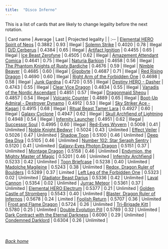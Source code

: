 ```yaml
---
title:  "Disco Inferno"
---
```


This is a list of cards that are likely to change legality before the next rotation.

| Card name | Average | Last | Projected legality |
| :-- |
[Elemental HERO Spirit of Neos](https://db.ygoprodeck.com/card/?search=Elemental%20HERO%20Spirit%20of%20Neos) | 0.3882 | 0.93 | Illegal |
[Solemn Strike](https://db.ygoprodeck.com/card/?search=Solemn%20Strike) | 0.4020 | 0.78 | Illegal |
[D/D Cerberus](https://db.ygoprodeck.com/card/?search=D/D%20Cerberus) | 0.4384 | 0.65 | Illegal |
[Artifact Ignition](https://db.ygoprodeck.com/card/?search=Artifact%20Ignition) | 0.4455 | 0.65 | Illegal |
[Ice Beast Zerofyne](https://db.ygoprodeck.com/card/?search=Ice%20Beast%20Zerofyne) | 0.4505 | 0.62 | Illegal |
[Amazement Attendant Comica](https://db.ygoprodeck.com/card/?search=Amazement%20Attendant%20Comica) | 0.4641 | 0.75 | Illegal |
[Naturia Barkion](https://db.ygoprodeck.com/card/?search=Naturia%20Barkion) | 0.4658 | 0.56 | Illegal |
[The Phantom Knights of Rusty Bardiche](https://db.ygoprodeck.com/card/?search=The%20Phantom%20Knights%20of%20Rusty%20Bardiche) | 0.4676 | 0.59 | Illegal |
[Nimble Beaver](https://db.ygoprodeck.com/card/?search=Nimble%20Beaver) | 0.4685 | 0.60 | Illegal |
[Gigobyte](https://db.ygoprodeck.com/card/?search=Gigobyte) | 0.4687 | 0.71 | Illegal |
[Red Rising Dragon](https://db.ygoprodeck.com/card/?search=Red%20Rising%20Dragon) | 0.4690 | 0.60 | Illegal |
[Right Arm of the Forbidden One](https://db.ygoprodeck.com/card/?search=Right%20Arm%20of%20the%20Forbidden%20One) | 0.4698 | 0.58 | Illegal |
[Junk Gardna](https://db.ygoprodeck.com/card/?search=Junk%20Gardna) | 0.4720 | 0.55 | Illegal |
[Destiny HERO - Dasher](https://db.ygoprodeck.com/card/?search=Destiny%20HERO%20-%20Dasher) | 0.4743 | 0.55 | Illegal |
[Clear Vice Dragon](https://db.ygoprodeck.com/card/?search=Clear%20Vice%20Dragon) | 0.4834 | 0.55 | Illegal |
[Vanadis of the Nordic Ascendant](https://db.ygoprodeck.com/card/?search=Vanadis%20of%20the%20Nordic%20Ascendant) | 0.4851 | 0.57 | Illegal |
[Dragonmaid Sheou](https://db.ygoprodeck.com/card/?search=Dragonmaid%20Sheou) | 0.4857 | 0.54 | Illegal |
[Volcanic Counter](https://db.ygoprodeck.com/card/?search=Volcanic%20Counter) | 0.4889 | 0.65 | Illegal |
[Boot-Up Admiral - Destroyer Dynamo](https://db.ygoprodeck.com/card/?search=Boot-Up%20Admiral%20-%20Destroyer%20Dynamo) | 0.4912 | 0.53 | Illegal |
[Sky Striker Ace - Kagari](https://db.ygoprodeck.com/card/?search=Sky%20Striker%20Ace%20-%20Kagari) | 0.4915 | 0.68 | Illegal |
[Ritual Beast Tamer Lara](https://db.ygoprodeck.com/card/?search=Ritual%20Beast%20Tamer%20Lara) | 0.4927 | 0.60 | Illegal |
[Galaxy Cyclone](https://db.ygoprodeck.com/card/?search=Galaxy%20Cyclone) | 0.4947 | 0.62 | Illegal |
[Skull Archfiend of Lightning](https://db.ygoprodeck.com/card/?search=Skull%20Archfiend%20of%20Lightning) | 0.4948 | 0.54 | Illegal |
[Infernity Launcher](https://db.ygoprodeck.com/card/?search=Infernity%20Launcher) | 0.4951 | 0.62 | Illegal |
[Successor Soul](https://db.ygoprodeck.com/card/?search=Successor%20Soul) | 0.4995 | 0.60 | Illegal |
[Red-Eyes Wyvern](https://db.ygoprodeck.com/card/?search=Red-Eyes%20Wyvern) | 0.5008 | 0.41 | Unlimited |
[Noble Knight Bedwyr](https://db.ygoprodeck.com/card/?search=Noble%20Knight%20Bedwyr) | 0.5024 | 0.43 | Unlimited |
[Effect Veiler](https://db.ygoprodeck.com/card/?search=Effect%20Veiler) | 0.5026 | 0.47 | Unlimited |
[Shadow Toon](https://db.ygoprodeck.com/card/?search=Shadow%20Toon) | 0.5100 | 0.46 | Unlimited |
[Deep Sea Diva](https://db.ygoprodeck.com/card/?search=Deep%20Sea%20Diva) | 0.5105 | 0.46 | Unlimited |
[Number 102: Star Seraph Sentry](https://db.ygoprodeck.com/card/?search=Number%20102:%20Star%20Seraph%20Sentry) | 0.5120 | 0.41 | Unlimited |
[Galaxy-Eyes Photon Dragon](https://db.ygoprodeck.com/card/?search=Galaxy-Eyes%20Photon%20Dragon) | 0.5151 | 0.37 | Unlimited |
[Montage Dragon](https://db.ygoprodeck.com/card/?search=Montage%20Dragon) | 0.5158 | 0.46 | Unlimited |
[Endymion, the Mighty Master of Magic](https://db.ygoprodeck.com/card/?search=Endymion,%20the%20Mighty%20Master%20of%20Magic) | 0.5201 | 0.46 | Unlimited |
[Infernity Archfiend](https://db.ygoprodeck.com/card/?search=Infernity%20Archfiend) | 0.5233 | 0.42 | Unlimited |
[Toon Briefcase](https://db.ygoprodeck.com/card/?search=Toon%20Briefcase) | 0.5238 | 0.40 | Unlimited |
[Madolche Magileine](https://db.ygoprodeck.com/card/?search=Madolche%20Magileine) | 0.5243 | 0.38 | Unlimited |
[Redox, Dragon Ruler of Boulders](https://db.ygoprodeck.com/card/?search=Redox,%20Dragon%20Ruler%20of%20Boulders) | 0.5289 | 0.37 | Limited |
[Left Leg of the Forbidden One](https://db.ygoprodeck.com/card/?search=Left%20Leg%20of%20the%20Forbidden%20One) | 0.5323 | 0.02 | Unlimited |
[Gladiator Beast Darius](https://db.ygoprodeck.com/card/?search=Gladiator%20Beast%20Darius) | 0.5336 | 0.42 | Unlimited |
[Laval Cannon](https://db.ygoprodeck.com/card/?search=Laval%20Cannon) | 0.5354 | 0.02 | Unlimited |
[Jurrac Meteor](https://db.ygoprodeck.com/card/?search=Jurrac%20Meteor) | 0.5361 | 0.37 | Unlimited |
[Elemental HERO Electrum](https://db.ygoprodeck.com/card/?search=Elemental%20HERO%20Electrum) | 0.5377 | 0.21 | Unlimited |
[Golden Castle of Stromberg](https://db.ygoprodeck.com/card/?search=Golden%20Castle%20of%20Stromberg) | 0.5543 | 0.40 | Unlimited |
[Blaster, Dragon Ruler of Infernos](https://db.ygoprodeck.com/card/?search=Blaster,%20Dragon%20Ruler%20of%20Infernos) | 0.5678 | 0.24 | Limited |
[Foolish Return](https://db.ygoprodeck.com/card/?search=Foolish%20Return) | 0.5707 | 0.36 | Unlimited |
[Frost and Flame Dragon](https://db.ygoprodeck.com/card/?search=Frost%20and%20Flame%20Dragon) | 0.5724 | 0.26 | Unlimited |
[Tri-Brigade Kitt](https://db.ygoprodeck.com/card/?search=Tri-Brigade%20Kitt) | 0.5780 | 0.25 | Unlimited |
[Double Evolution Pill](https://db.ygoprodeck.com/card/?search=Double%20Evolution%20Pill) | 0.5789 | 0.32 | Unlimited |
[Dark Contract with the Eternal Darkness](https://db.ygoprodeck.com/card/?search=Dark%20Contract%20with%20the%20Eternal%20Darkness) | 0.6090 | 0.29 | Unlimited |
[Condemned Darklord](https://db.ygoprodeck.com/card/?search=Condemned%20Darklord) | 0.6304 | 0.26 | Unlimited |

<br>

###### [Back home](index)